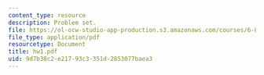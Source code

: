 ```yaml
---
content_type: resource
description: Problem set.
file: https://ol-ocw-studio-app-production.s3.amazonaws.com/courses/6-867-machine-learning-fall-2006/9d7b38c2e21793c3351d2853077baea3_hw1.pdf
file_type: application/pdf
resourcetype: Document
title: hw1.pdf
uid: 9d7b38c2-e217-93c3-351d-2853077baea3
---
```

